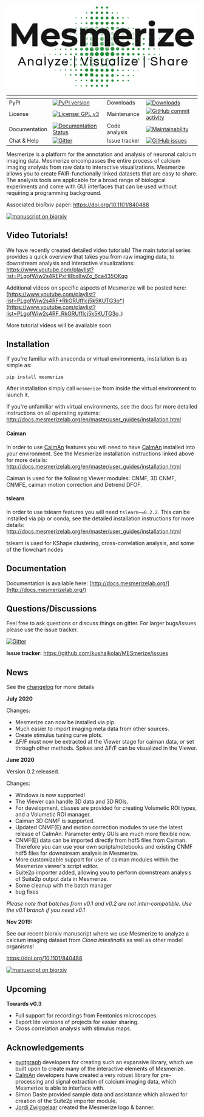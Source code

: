 ![banner](./resources/banner.png)

| <span>        | <span>                                                                                                                                                                             | <span>        | <span>                                                                                                                                                                 |
| ------------- | ---------------------------------------------------------------------------------------------------------------------------------------------------------------------------------- | ------------- | ---------------------------------------------------------------------------------------------------------------------------------------------------------------------- |
| PyPI          | [![PyPI version](https://badge.fury.io/py/mesmerize.svg)](https://badge.fury.io/py/mesmerize)                                                                                      | Downloads     | [![Downloads](https://pepy.tech/badge/mesmerize)](https://pepy.tech/project/mesmerize)                                                                                 |
| License       | [![License: GPL v3](https://img.shields.io/badge/License-GPLv3-blue.svg)](https://www.gnu.org/licenses/gpl-3.0)                                                                    | Maintenance   | [![GitHub commit activity](https://img.shields.io/github/commit-activity/m/kushalkolar/MESmerize)](https://github.com/kushalkolar/MESmerize/commits/master)            |
| Documentation | [![Documentation Status](https://readthedocs.org/projects/mesmerize/badge/?version=master)](http://docs.mesmerizelab.org/en/master/?badge=master)                                  | Code analysis | [![Maintainability](https://api.codeclimate.com/v1/badges/950e956456b688c0886e/maintainability)](https://codeclimate.com/github/kushalkolar/MESmerize/maintainability) |
| Chat & Help   | [![Gitter](https://badges.gitter.im/mesmerize_discussion/community.svg)](https://gitter.im/mesmerize_discussion/community?utm_source=badge&utm_medium=badge&utm_campaign=pr-badge) | Issue tracker | [![GitHub issues](https://img.shields.io/github/issues/kushalkolar/MESmerize)](https://github.com/kushalkolar/MESmerize/issues)                                        |

Mesmerize is a platform for the annotation and analysis of neuronal calcium imaging data. Mesmerize encompasses the entire process of calcium imaging analysis from raw data to interactive visualizations. Mesmerize allows you to create FAIR-functionally linked datasets that are easy to share. The analysis tools are applicable for a broad range of biological experiments and come with GUI interfaces that can be used without requiring a programming background.

Associated bioRxiv paper: https://doi.org/10.1101/840488

<a href="https://doi.org/10.1101/840488">
<img src="https://www.biorxiv.org/sites/default/files/site_logo/bioRxiv_logo_homepage.png" alt="manuscript on biorxiv" width="160"/>
</a>

## Video Tutorials!

We have recently created detailed video tutorials! The main tutorial series provides a quick overview that takes you from raw imaging data, to downstream analysis and interactive visualizations:\
https://www.youtube.com/playlist?list=PLgofWiw2s4REPxH8bx8wZo_6ca435OKqg

Additional videos on specific aspects of Mesmerize will be posted here:\
[https://www.youtube.com/playlist?list=PLgofWiw2s4RF*RkGRUfflcj5k5KUTG3o*](https://www.youtube.com/playlist?list=PLgofWiw2s4RF_RkGRUfflcj5k5KUTG3o_)

More tutorial videos will be available soon.

## Installation

If you're familiar with anaconda or virtual environments, installation is as simple as:

```
pip install mesmerize
```

After installation simply call `mesmerize` from inside the virtual environment to launch it.

If you're unfamiliar with virtual environments, see the docs for more detailed instructions on all operating systems:
http://docs.mesmerizelab.org/en/master/user_guides/installation.html

#### Caiman

In order to use [CaImAn](https://github.com/flatironinstitute/CaImAn) features you will need to have [CaImAn](https://github.com/flatironinstitute/CaImAn) installed into your environment. See the Mesmerize installation instructions linked above for more details: http://docs.mesmerizelab.org/en/master/user_guides/installation.html

Caiman is used for the following Viewer modules: CNMF, 3D CNMF, CNMFE, caiman motion correction and Detrend DFOF.

#### tslearn

In order to use tslearn features you will need `tslearn~=0.2.2`. This can be installed via pip or conda, see the detailed installation instructions for more details: http://docs.mesmerizelab.org/en/master/user_guides/installation.html

tslearn is used for KShape clustering, cross-correlation analysis, and some of the flowchart nodes

## Documentation

Documentation is available here: [http://docs.mesmerizelab.org/](http://docs.mesmerizelab.org/)

## Questions/Discussions

Feel free to ask questions or discuss things on gitter. For larger bugs/issues please use the issue tracker.

[![Gitter](https://badges.gitter.im/mesmerize_discussion/community.svg)](https://gitter.im/mesmerize_discussion/community?utm_source=badge&utm_medium=badge&utm_campaign=pr-badge)

**Issue tracker:** https://github.com/kushalkolar/MESmerize/issues

## News

See the [changelog](https://github.com/kushalkolar/MESmerize/blob/master/CHANGELOG.md) for more details

**July 2020**

Changes:

- Mesmerize can now be installed via pip.
- Much easier to import imaging meta data from other sources.
- Create stimulus tuning curve plots.
- ΔF/F must now be extracted at the Viewer stage for caiman data, or set through other methods. Spikes and ΔF/F can be visualized in the Viewer.

**June 2020**

Version 0.2 released.

Changes:

- Windows is now supported!
- The Viewer can handle 3D data and 3D ROIs.
- For development, classes are provided for creating Volumetic ROI types, and a Volumetic ROI manager.
- Caiman 3D CNMF is supported.
- Updated CNMF(E) and motion correction modules to use the latest release of CaImAn. Parameter entry GUIs are much more flexible now.
- CNMF(E) data can be imported directly from hdf5 files from Caiman. Therefore you can use your own scripts/notebooks and existing CNMF hdf5 files for downstream analysis in Mesmerize.
- More customizable support for use of caiman modules within the Mesmerize viewer's script editor.
- Suite2p importer added, allowing you to perform downstream analysis of Suite2p output data in Mesmerize.
- Some cleanup with the batch manager
- bug fixes

_Please note that batches from v0.1 and v0.2 are not inter-compatible. Use the v0.1 branch if you need v0.1_

**Nov 2019:**

See our recent biorxiv manuscript where we use Mesmerize to analyze a calcium imaging dataset from _Ciona intestinalis_ as well as other model organisms!

https://doi.org/10.1101/840488

<a href="https://doi.org/10.1101/840488">
<img src="https://www.biorxiv.org/sites/default/files/site_logo/bioRxiv_logo_homepage.png" alt="manuscript on biorxiv" width="160"/>
</a>

## Upcoming

**Towards v0.3**

- Full support for recordings from Femtonics microscopes.
- Export lite versions of projects for easier sharing.
- Cross correlation analysis with stimulus maps.

## Acknowledgements

- [pyqtgraph](https://github.com/pyqtgraph/pyqtgraph) developers for creating such an expansive library, which we built upon to create many of the interactive elements of Mesmerize.
- [CaImAn](https://github.com/flatironinstitute/CaImAn) developers have created a very robust library for pre-processing and signal extraction of calcium imaging data, which Mesmerize is able to interface with.
- Simon Daste provided sample data and assistance which allowed for creation of the Suite2p importer module.
- [Jordi Zwiggelaar](https://github.com/Blastorios) created the Mesmerize logo & banner.
